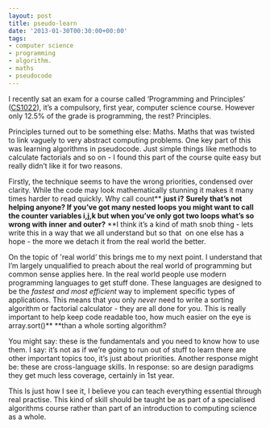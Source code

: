 ```yaml
---
layout: post
title: pseudo-learn
date: '2013-01-30T00:30:00+00:00'
tags:
- computer science
- programming
- algorithm.
- maths
- pseudocode
---
```

I recently sat an exam for a course called ‘Programming and Principles’ ([CS1022](http://homepages.abdn.ac.uk/w.w.vasconcelos/pages/teaching/CS1022/)), it’s a compulsory, first year, computer science course. However only 12.5% of the grade is programming, the rest? Principles.

Principles turned out to be something else: Maths. Maths that was twisted to link vaguely to very abstract computing problems. One key part of this was learning algorithms in pseudocode. Just simple things like methods to calculate factorials and so on - I found this part of the course quite easy but really didn’t like it for two reasons.

Firstly, the technique seems to have the wrong priorities, condensed over clarity. While the code may look mathematically stunning it makes it many times harder to read quickly. Why call count** **just i?** **Surely that’s not helping anyone? If you’ve got many nested loops you might want to call the counter variables i,j,k but when you’ve only got two loops what’s so wrong with** **inner** **and outer?** **I think it’s a kind of math snob thing - lets write this in a way that we all understand but so that  on one else has a hope - the more we detach it from the real world the better.

On the topic of 'real world’ this brings me to my next point. I understand that I’m largely unqualified to preach about the real world of programming but common sense applies here. In the real world people use modern programming languages to get stuff done. These languages are designed to be the _fastest and most efficient_ way to implement specific types of applications. This means that you only _never_ need to write a sorting algorithm or factorial calculator - they are all done for you. This is really important to help keep code readable too, how much easier on the eye is array.sort()** **than a whole sorting algorithm?

You might say: these is the fundamentals and you need to know how to use them. I say: it’s not as if we’re going to run out of stuff to learn there are other important topics too, it’s just about priorities. Another response might be: these are cross-language skills. In response: so are design paradigms they get much less coverage, certainly in 1st year.

This Is just how I see it, I believe you can teach everything essential through real practise. This kind of skill should be taught be as part of a specialised algorithms course rather than part of an introduction to computing science as a whole.
